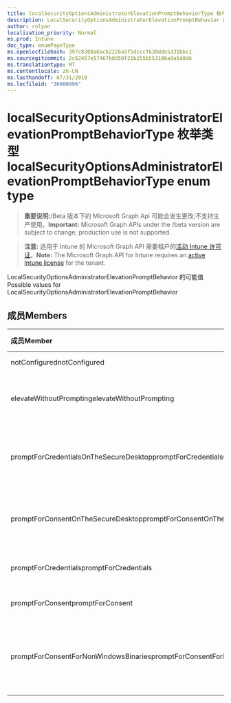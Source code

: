 ```yaml
---
title: localSecurityOptionsAdministratorElevationPromptBehaviorType 枚举类型
description: LocalSecurityOptionsAdministratorElevationPromptBehavior 的可能值
author: rolyon
localization_priority: Normal
ms.prod: Intune
doc_type: enumPageType
ms.openlocfilehash: 397c8300a6acb2226a5f5dcccf630dde5d31bbc1
ms.sourcegitcommit: 2c62457e57467b8d50f21b255b553106a9a5d8d6
ms.translationtype: MT
ms.contentlocale: zh-CN
ms.lasthandoff: 07/31/2019
ms.locfileid: "36000996"
---
```

# <a name="localsecurityoptionsadministratorelevationpromptbehaviortype-enum-type"></a><span data-ttu-id="cbd60-103">localSecurityOptionsAdministratorElevationPromptBehaviorType 枚举类型</span><span class="sxs-lookup"><span data-stu-id="cbd60-103">localSecurityOptionsAdministratorElevationPromptBehaviorType enum type</span></span>

> <span data-ttu-id="cbd60-104">**重要说明:**/Beta 版本下的 Microsoft Graph Api 可能会发生更改;不支持生产使用。</span><span class="sxs-lookup"><span data-stu-id="cbd60-104">**Important:** Microsoft Graph APIs under the /beta version are subject to change; production use is not supported.</span></span>

> <span data-ttu-id="cbd60-105">**注意:** 适用于 Intune 的 Microsoft Graph API 需要租户的[活动 Intune 许可证](https://go.microsoft.com/fwlink/?linkid=839381)。</span><span class="sxs-lookup"><span data-stu-id="cbd60-105">**Note:** The Microsoft Graph API for Intune requires an [active Intune license](https://go.microsoft.com/fwlink/?linkid=839381) for the tenant.</span></span>

<span data-ttu-id="cbd60-106">LocalSecurityOptionsAdministratorElevationPromptBehavior 的可能值</span><span class="sxs-lookup"><span data-stu-id="cbd60-106">Possible values for LocalSecurityOptionsAdministratorElevationPromptBehavior</span></span>

## <a name="members"></a><span data-ttu-id="cbd60-107">成员</span><span class="sxs-lookup"><span data-stu-id="cbd60-107">Members</span></span>
|<span data-ttu-id="cbd60-108">成员</span><span class="sxs-lookup"><span data-stu-id="cbd60-108">Member</span></span>|<span data-ttu-id="cbd60-109">值</span><span class="sxs-lookup"><span data-stu-id="cbd60-109">Value</span></span>|<span data-ttu-id="cbd60-110">说明</span><span class="sxs-lookup"><span data-stu-id="cbd60-110">Description</span></span>|
|:---|:---|:---|
|<span data-ttu-id="cbd60-111">notConfigured</span><span class="sxs-lookup"><span data-stu-id="cbd60-111">notConfigured</span></span>|<span data-ttu-id="cbd60-112">0</span><span class="sxs-lookup"><span data-stu-id="cbd60-112">0</span></span>|<span data-ttu-id="cbd60-113">未配置</span><span class="sxs-lookup"><span data-stu-id="cbd60-113">Not Configured</span></span>|
|<span data-ttu-id="cbd60-114">elevateWithoutPrompting</span><span class="sxs-lookup"><span data-stu-id="cbd60-114">elevateWithoutPrompting</span></span>|<span data-ttu-id="cbd60-115">1</span><span class="sxs-lookup"><span data-stu-id="cbd60-115">1</span></span>|<span data-ttu-id="cbd60-116">在不提示的情况下提升。</span><span class="sxs-lookup"><span data-stu-id="cbd60-116">Elevate without prompting.</span></span>|
|<span data-ttu-id="cbd60-117">promptForCredentialsOnTheSecureDesktop</span><span class="sxs-lookup"><span data-stu-id="cbd60-117">promptForCredentialsOnTheSecureDesktop</span></span>|<span data-ttu-id="cbd60-118">双面</span><span class="sxs-lookup"><span data-stu-id="cbd60-118">2</span></span>|<span data-ttu-id="cbd60-119">在安全桌面上提示凭据</span><span class="sxs-lookup"><span data-stu-id="cbd60-119">Prompt for credentials on the secure desktop</span></span>|
|<span data-ttu-id="cbd60-120">promptForConsentOnTheSecureDesktop</span><span class="sxs-lookup"><span data-stu-id="cbd60-120">promptForConsentOnTheSecureDesktop</span></span>|<span data-ttu-id="cbd60-121">第三章</span><span class="sxs-lookup"><span data-stu-id="cbd60-121">3</span></span>|<span data-ttu-id="cbd60-122">安全桌面上的同意提示</span><span class="sxs-lookup"><span data-stu-id="cbd60-122">Prompt for consent on the secure desktop</span></span>|
|<span data-ttu-id="cbd60-123">promptForCredentials</span><span class="sxs-lookup"><span data-stu-id="cbd60-123">promptForCredentials</span></span>|<span data-ttu-id="cbd60-124">4</span><span class="sxs-lookup"><span data-stu-id="cbd60-124">4</span></span>|<span data-ttu-id="cbd60-125">提示输入凭据</span><span class="sxs-lookup"><span data-stu-id="cbd60-125">Prompt for credentials</span></span>|
|<span data-ttu-id="cbd60-126">promptForConsent</span><span class="sxs-lookup"><span data-stu-id="cbd60-126">promptForConsent</span></span>|<span data-ttu-id="cbd60-127">5</span><span class="sxs-lookup"><span data-stu-id="cbd60-127">5</span></span>|<span data-ttu-id="cbd60-128">同意提示</span><span class="sxs-lookup"><span data-stu-id="cbd60-128">Prompt for consent</span></span>|
|<span data-ttu-id="cbd60-129">promptForConsentForNonWindowsBinaries</span><span class="sxs-lookup"><span data-stu-id="cbd60-129">promptForConsentForNonWindowsBinaries</span></span>|<span data-ttu-id="cbd60-130">型</span><span class="sxs-lookup"><span data-stu-id="cbd60-130">6</span></span>|<span data-ttu-id="cbd60-131">非 Windows 二进制文件的同意提示</span><span class="sxs-lookup"><span data-stu-id="cbd60-131">Prompt for consent for non-Windows binaries</span></span>|





